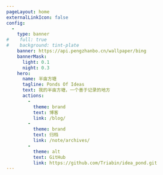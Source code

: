 ```yaml
---
pageLayout: home
externalLinkIcon: false
config:
  -
    type: banner
#    full: true
#    background: tint-plate
    banner: https://api.pengzhanbo.cn/wallpaper/bing
    bannerMask:
      light: 0.1
      night: 0.3
    hero:
      name: 半亩方塘
      tagline: Ponds Of Ideas
      text: 我的半亩方塘，一个善于记录的地方
      actions:
        -
          theme: brand
          text: 博客
          link: /blog/
        -
          theme: brand
          text: 归档
          link: /note/archives/
        -
          theme: alt
          text: GitHub
          link: https://github.com/Triabin/idea_pond.git
---
```


<div style="max-width: 1280px;margin:0 auto;">

</div>
